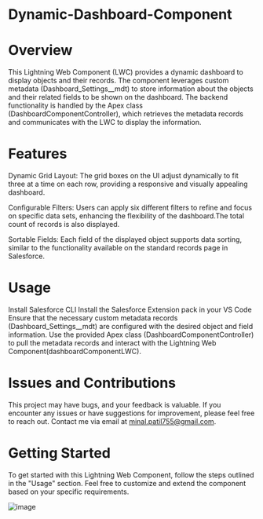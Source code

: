# Dynamic-Dashboard-Component

# Overview
This Lightning Web Component (LWC) provides a dynamic dashboard to display objects and their records. The component leverages custom metadata (Dashboard_Settings__mdt) to store information about the objects and their related fields to be shown on the dashboard. The backend functionality is handled by the Apex class (DashboardComponentController), which retrieves the metadata records and communicates with the LWC to display the information.

# Features
Dynamic Grid Layout: The grid boxes on the UI adjust dynamically to fit three at a time on each row, providing a responsive and visually appealing dashboard.

Configurable Filters: Users can apply six different filters to refine and focus on specific data sets, enhancing the flexibility of the dashboard.The total count of records is also displayed.

Sortable Fields: Each field of the displayed object supports data sorting, similar to the functionality available on the standard records page in Salesforce.

# Usage
Install Salesforce CLI
Install the Salesforce Extension pack in your VS Code
Ensure that the necessary custom metadata records (Dashboard_Settings__mdt) are configured with the desired object and field information.
Use the provided Apex class (DashboardComponentController) to pull the metadata records and interact with the Lightning Web Component(dashboardComponentLWC).

# Issues and Contributions
This project may have bugs, and your feedback is valuable. If you encounter any issues or have suggestions for improvement, please feel free to reach out. Contact me via email at minal.patil755@gmail.com.

# Getting Started
To get started with this Lightning Web Component, follow the steps outlined in the "Usage" section. Feel free to customize and extend the component based on your specific requirements.

 ![image](https://github.com/Minal72/Dynamic-Dashboard-Component/assets/62322887/a135440b-0b59-481c-bbc7-6b6082a3a181)

